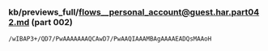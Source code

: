 ### kb/previews_full/flows__personal_account@guest.har.part042.md (part 002)

```md
/wIBAP3+/QD7/PwAAAAAAAQCAwD7/PwAAQIAAAMBAgAAAAEADQsMAAoH
```

```
